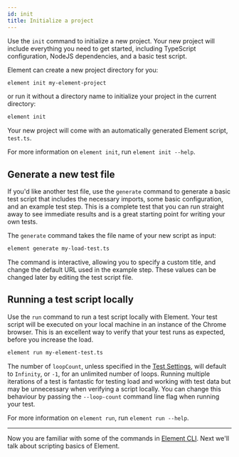 ```yaml
---
id: init
title: Initialize a project
---
```


Use the `init` command to initialize a new project. Your new project will include everything you need to get started, including TypeScript configuration, NodeJS dependencies, and a basic test script.

Element can create a new project directory for you:

```bash
element init my-element-project
```

or run it without a directory name to initialize your project in the current directory:

```bash
element init
```

Your new project will come with an automatically generated Element script, `test.ts`.

For more information on `element init`, run `element init --help`.

## Generate a new test file

If you'd like another test file, use the `generate` command to generate a basic test script that includes the necessary imports, some basic configuration, and an example test step. This is a complete test that you can run straight away to see immediate results and is a great starting point for writing your own tests.

The `generate` command takes the file name of your new script as input:

```bash
element generate my-load-test.ts
```

The command is interactive, allowing you to specify a custom title, and change the default URL used in the example step. These values can be changed later by editing the test script file.

## Running a test script locally

Use the `run` command to run a test script locally with Element. Your test script will be executed on your local machine in an instance of the Chrome browser. This is an excellent way to verify that your test runs as expected, before you increase the load.

```bash
element run my-element-test.ts
```

The number of `loopCount`, unless specified in the [Test Settings](../guides/TestSettings.md), will default to `Infinity`, or `-1`, for an unlimited number of loops. Running multiple iterations of a test is fantastic for testing load and working with test data but may be unnecessary when verifying a script locally. You can change this behaviour by passing the `--loop-count` command line flag when running your test.

For more information on `element run`, run `element run --help`.

---

Now you are familiar with some of the commands in [Element CLI](../guides/CLI.md). Next we'll talk about scripting basics of Element.
